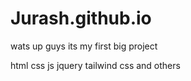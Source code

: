 # Jurash.github.io

wats up guys its my first  big project 

html
css
js
jquery
tailwind css
and others
